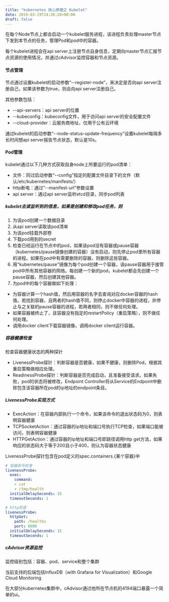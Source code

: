 ```yaml
---
title: "kubernetes 核心原理之 Kubelet"
date: 2019-03-19T14:26:28+08:00
draft: false
---
```



在每个Node节点上都会启动一个kubelet服务进程，该进程负责处理master节点下发到本节点的任务，管理Pod和pod中的容器。

每个kubelet进程会在api server上注册节点自身信息，定期向master节点汇报节点资源的使用情况，并通过cAdvisor监控容器和节点资源。

#### 节点管理
节点通过设置kubelet的启动参数“--register-node”，来决定是否向api server注册自己，如果该参数为true，则会向api server注册自己。

其他参数包括：
- --api-servers：api server的位置
- --kubeconfig：kubeconfig文件，用于访问api server的安全配置文件
- --cloud-provider：云服务商地址，仅用于公有云环境


通过kubelet的启动参数“--node-status-update-frequency”设置kubelet每隔多长时间想api server报告节点状态，默认是10s。

#### Pod管理
kubelet通过以下几种方式获取自身node上所要运行的pod清单：
- 文件：同过启动参数“--config”指定的配置文件目录下的文件（默认/etc/kubernetes/manifests/）
- http断电：通过“--manifest-url”参数设置
- api server：通过api server监听etcd目录，同步pod列表

##### kubelet去读监听到的信息，如果是创建和修改pod任务，则
1. 为该pod创建一个数据目录
2. 从api server读取该pod清单
3. 为该pod挂载外部卷
4. 下载pod用到的secret
5. 检查已经运行在节点中的pod，如果该pod没有容器或pause容器（kubernetes/pause镜像创建的容器）没有启动，则先停止pod里所有容器的进程。如果在pod中有需要删除的容器，则删除这些容器。
6. 用"kubernetes/pause"镜像为每个pod创建一个容器，该pause容器用于接管pod中所有其他容器的网络。每创建一个新的pod，kubelet都会先创建一个pause容器，然后创建其他容器。
7. 为pod中的每个容器做如下处理：
- 为容器计算一个hash值，然后用容器的名字去查询对应docker容器的hash值。若找到容器，且两者的hash值不同，则停止docker中容器的进程，并停止与之关联的pause容器的进程，若两者相同，则不做任何处理。
- 如果容器被终止了，且容器没有指定的restartPolicy（重启策略），则不做任何处理。
- 调用docker client下载容器镜像，调用docker client运行容器。

##### 容器健康检查
检查容器健康状态的两种探针
- LivenessProbe探针：判断容器是否健康，如果不健康，则删除Pod，根据其重启策略做相应处理。
- ReadinessProbe探针：判断容器是否完成启动，且准备接受请求。如果失败，pod的状态将被修改，Endpoint Controller将从Service的Endpoint中删除包含该容器所在pod的ip地址的endpoint条目。


##### LivenessProbe实现方式
- ExecAction：在容器内部执行一个命令，如果该命令的退出状态码为0，则表明容器健康
- TCPSocketAction：通过容器的ip地址和端口号执行TCP检查，如果端口能被访问，则表明容器健康
- HTTPGetAction：通过容器的ip地址和端口号即路径调用http get方法，如果响应的状态码大于等于200且小于400，则认为容器状态健康

LivenessProbe探针包含在pod定义的spec.containers.{某个容器}中
```yaml
# 容器命令检查
livenessProbe:
  exec:
    command:
    - cat
    - /tmp/health
  initialDelaySeconds: 15
  timeoutSeconds: 1
```

```yaml  
# http检查
livenessProbe:
  httpGet:
    path: /healthz
    port: 8080
  initialDelaySeconds: 15
  timeoutSeconds: 1
```

##### cAdvisor资源监控
监控级别包括：容器、pod、service和整个集群

当前支持的后端包括InfluxDB（with Grafana for Visualization）和Google Cloud Monitoring

在大部分kubernetes集群中，cAdvisor通过他所在节点机的4194端口暴露一个简单的ui。




